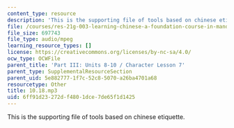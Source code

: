 ```yaml
---
content_type: resource
description: 'This is the supporting file of tools based on chinese etiquette. '
file: /courses/res-21g-003-learning-chinese-a-foundation-course-in-mandarin-spring-2011/6ff91d23272df4801dce7de65f1d1425_10.18.mp3
file_size: 697743
file_type: audio/mpeg
learning_resource_types: []
license: https://creativecommons.org/licenses/by-nc-sa/4.0/
ocw_type: OCWFile
parent_title: 'Part III: Units 8-10 / Character Lesson 7'
parent_type: SupplementalResourceSection
parent_uid: 5e882777-1f7c-52c8-5070-a26ba4701a68
resourcetype: Other
title: 10.18.mp3
uid: 6ff91d23-272d-f480-1dce-7de65f1d1425
---
```

This is the supporting file of tools based on chinese etiquette. 